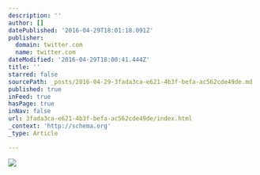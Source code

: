 ```yaml
---
description: ''
author: []
datePublished: '2016-04-29T18:01:18.091Z'
publisher:
  domain: twitter.com
  name: twitter.com
dateModified: '2016-04-29T18:00:41.444Z'
title: ''
starred: false
sourcePath: _posts/2016-04-29-3fada3ca-e621-4b3f-befa-ac562cde49de.md
published: true
inFeed: true
hasPage: true
inNav: false
url: 3fada3ca-e621-4b3f-befa-ac562cde49de/index.html
_context: 'http://schema.org'
_type: Article

---
```

![](https://pbs.twimg.com/media/CgrtHuxWYAA8ADv.jpg)